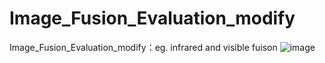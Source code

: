 # Image_Fusion_Evaluation_modify
 Image_Fusion_Evaluation_modify：eg. infrared and visible fuison
![image](https://github.com/ImageVisioner/Image_Fusion_Evaluation_modify/assets/102503666/5280c99b-199f-48e5-b394-0e0937c3e280)
